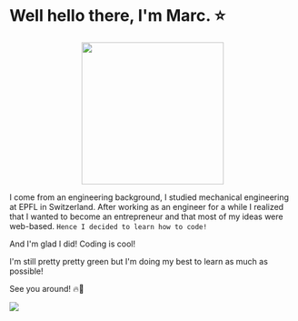 # Well hello there, I'm Marc. ⭐️
<p align="center">
  <img src="https://media.giphy.com/media/loSQ6ueH5uC8CQsYXp/giphy.gif" width="250" height="250"/>
</p>

I come from an engineering background, I studied mechanical engineering at EPFL in Switzerland.
After working as an engineer for a while I realized that I wanted to become an entrepreneur and that most of my ideas were web-based. 
`Hence I decided to learn how to code!`

And I'm glad I did! Coding is cool!

I'm still pretty pretty green but I'm doing my best to learn as much as possible!

See you around! 🔥🚀

[<img src="https://img.shields.io/badge/LinkedIn-0077B5?style=for-the-badge&logo=linkedin&logoColor=white">](https://www.linkedin.com/)
